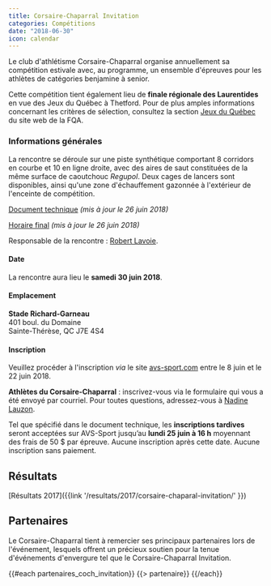 ```yaml
---
title: Corsaire-Chaparral Invitation
categories: Compétitions
date: "2018-06-30"
icon: calendar
---
```


Le club d'athlétisme Corsaire-Chaparral organise annuellement sa compétition estivale avec, au programme, un ensemble d'épreuves pour les athlètes de catégories benjamine à senior.

Cette compétition tient également lieu de **finale régionale des Laurentides** en vue des Jeux du Québec à Thetford. Pour de plus amples informations concernant les critères de sélection, consultez la section [Jeux du Québec](http://athletisme-quebec.ca/jeux-du-quebec) du site web de la FQA.

### Informations générales

La rencontre se déroule sur une piste synthétique comportant 8 corridors en courbe et 10 en ligne droite, avec des aires de saut constituées de la même surface de caoutchouc *Regupol*. Deux cages de lancers sont disponibles, ainsi qu'une zone d'échauffement gazonnée à l'extérieur de l'enceinte de compétition.

[Document technique](https://corsaire-chaparral.org/medias/competitions/2018/corsaire-chaparral-invitation-2018-document-technique.pdf) _(mis à jour le 26 juin 2018)_

[Horaire final](https://corsaire-chaparral.org/medias/competitions/2018/coch-invitation-2018.horaire.pdf) _(mis à jour le 26 juin 2018)_

<!--
[Liste des performances]({{link '/medias/competitions/2018/liste-perf-coch-invitation-2018.pdf' }}) _(mise à jour le 29 juin à 21 h)_.
-->

Responsable de la rencontre : [Robert Lavoie](mailto:robertlecoach@gmail.com).

#### Date

La rencontre aura lieu le **samedi 30 juin 2018**.

#### Emplacement

**Stade Richard-Garneau**  
401 boul. du Domaine  
Sainte-Thérèse, QC J7E 4S4

#### Inscription

Veuillez procéder à l'inscription *via* le site [avs-sport.com](https://www.avs-sport.com/main.php) entre le 8 juin et le 22 juin 2018.

**Athlètes du Corsaire-Chaparral** : inscrivez-vous via le formulaire qui vous a été envoyé par courriel. Pour toutes questions, adressez-vous à [Nadine Lauzon](mailto:corsairechaparal@hotmail.com).

Tel que spécifié dans le document technique, les **inscriptions tardives** seront acceptées sur AVS-Sport jusqu’au **lundi 25 juin à 16 h** moyennant des frais de 50 $ par épreuve. Aucune inscription après cette date. Aucune inscription sans paiement.

<!--

#### Horaire des épreuves

* [Piste - DÉFINITIF]({{link '/medias/competitions/2017/corsaire-chaparal-invitation-2017-horaire-finale-piste-27-juin.pdf'}})
* [Pelouse - DÉFINITIF]({{link '/medias/competitions/2017/coch-invitation-2017-horaire-concours-final.pdf'}})

-->

## Résultats

[Résultats 2017]({{link '/resultats/2017/corsaire-chaparal-invitation/' }})

## Partenaires

Le Corsaire-Chaparral tient à remercier ses principaux partenaires lors de l'événement, lesquels offrent un précieux soutien pour la tenue d'événements d'envergure tel que le Corsaire-Chaparral Invitation.

{{#each partenaires_coch_invitation}}
{{> partenaire}}
{{/each}}

